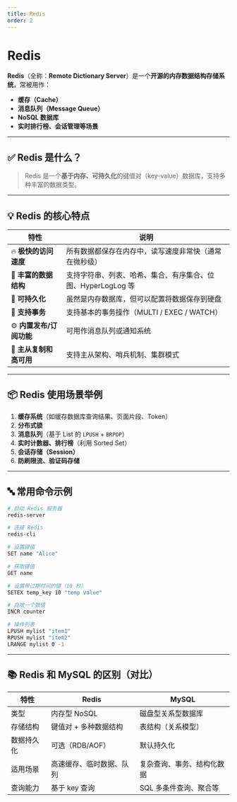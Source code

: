 ```yaml
---
title: Redis
order: 2
---
```


# Redis

**Redis**（全称：**Remote Dictionary Server**）是一个**开源的内存数据结构存储系统**，常被用作：

* **缓存（Cache）**
* **消息队列（Message Queue）**
* **NoSQL 数据库**
* **实时排行榜、会话管理等场景**

---

## ✅ Redis 是什么？

> Redis 是一个**基于内存、可持久化**的键值对（key-value）数据库，支持多种丰富的数据类型。

---

## 💡 Redis 的核心特点

| 特性               | 说明                                   |
| ---------------- | ------------------------------------ |
| 🔥 **极快的访问速度**   | 所有数据都保存在内存中，读写速度非常快（通常在微秒级）          |
| 🧠 **丰富的数据结构**   | 支持字符串、列表、哈希、集合、有序集合、位图、HyperLogLog 等 |
| 💾 **可持久化**      | 虽然是内存数据库，但可以配置将数据保存到硬盘               |
| 🧱 **支持事务**      | 支持基本的事务操作（MULTI / EXEC / WATCH）      |
| ⚙️ **内置发布/订阅功能** | 可用作消息队列或通知系统                         |
| 📡 **主从复制和高可用**  | 支持主从架构、哨兵机制、集群模式                     |

---

## 📦 Redis 使用场景举例

1. **缓存系统**（如缓存数据库查询结果、页面片段、Token）
2. **分布式锁**
3. **消息队列**（基于 List 的 `LPUSH` + `BRPOP`）
4. **实时计数器、排行榜**（利用 Sorted Set）
5. **会话存储（Session）**
6. **防刷限流、验证码存储**

---

## 🔤 常用命令示例

```bash
# 启动 Redis 服务器
redis-server

# 连接 Redis
redis-cli
```

```bash
# 设置键值
SET name "Alice"

# 获取键值
GET name

# 设置带过期时间的键（10 秒）
SETEX temp_key 10 "temp value"

# 自增一个数值
INCR counter

# 操作列表
LPUSH mylist "item1"
RPUSH mylist "item2"
LRANGE mylist 0 -1
```

---

## 📚 Redis 和 MySQL 的区别（对比）

| 特性    | Redis        | MySQL         |
| ----- | ------------ | ------------- |
| 类型    | 内存型 NoSQL    | 磁盘型关系型数据库     |
| 存储结构  | 键值对 + 多种数据结构 | 表结构（关系模型）     |
| 数据持久化 | 可选（RDB/AOF）  | 默认持久化         |
| 适用场景  | 高速缓存、临时数据、队列 | 复杂查询、事务、结构化数据 |
| 查询能力  | 基于 key 查询    | SQL 多条件查询、聚合等 |

